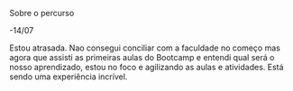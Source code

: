 Sobre o percurso

-14/07

Estou atrasada. Nao consegui conciliar com a faculdade no começo mas agora que assisti as primeiras aulas do Bootcamp e entendi qual será o nosso aprendizado, estou no foco e agilizando as aulas e atividades. Está sendo uma experiência incrível.
